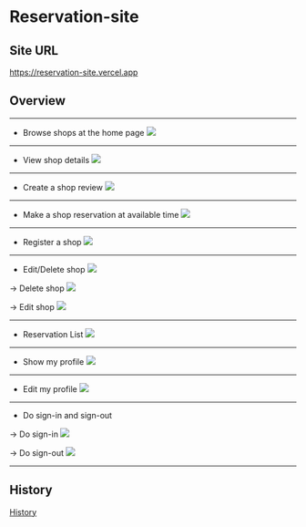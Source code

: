 # Reservation-site

## Site URL

https://reservation-site.vercel.app

## Overview

---

- Browse shops at the home page
  ![](/public/1-browse-shops.PNG)

---

- View shop details
  ![](/public/2-shop-details.PNG)

---

- Create a shop review
  ![](/public/3-write-review.PNG)

---

- Make a shop reservation at available time
  ![](/public/4-reservate-shop.PNG)

---

- Register a shop
  ![](/public/5-register-shop.png)

---

- Edit/Delete shop
  ![](/public/6-shop-delete-edit.png)

-> Delete shop
![](/public/6-1-shop-delete.png)

-> Edit shop
![](/public/6-2-shop-edit.png)

---

- Reservation List
  ![](/public/7-reservation-list.png)

---

- Show my profile
  ![](/public/8-show-my-profile.png)

---

- Edit my profile
  ![](/public/9-edit-my-profile.png)

---

- Do sign-in and sign-out

-> Do sign-in
![](/public/10-1-do-sign-in.png)

-> Do sign-out
![](/public/10-2-do-sign-out.png)

---

## History

[History](/history.md)
